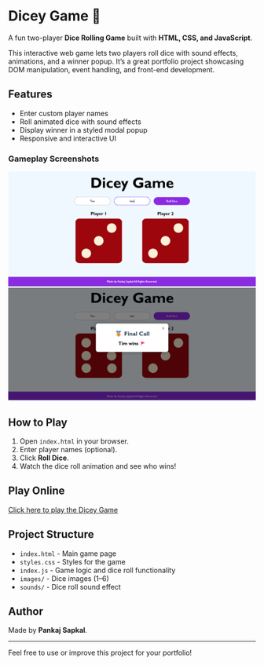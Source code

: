 # Dicey Game 🎲

A fun two-player **Dice Rolling Game** built with **HTML, CSS, and JavaScript**.

This interactive web game lets two players roll dice with sound effects, animations, and a winner popup. 
It’s a great portfolio project showcasing DOM manipulation, event handling, and front-end development.

## Features
- Enter custom player names
- Roll animated dice with sound effects
- Display winner in a styled modal popup
- Responsive and interactive UI

### Gameplay Screenshots
![Preview 1](screenshots/preview1.png)  
![Preview 2](screenshots/preview2.png)

## How to Play
1. Open `index.html` in your browser.
2. Enter player names (optional).
3. Click **Roll Dice**.
4. Watch the dice roll animation and see who wins!


## Play Online
[Click here to play the Dicey Game](https://your-username.github.io/Dicey-Game/)  

## Project Structure
- `index.html` - Main game page
- `styles.css` - Styles for the game
- `index.js` - Game logic and dice roll functionality
- `images/` - Dice images (1–6)
- `sounds/` - Dice roll sound effect

## Author
Made by **Pankaj Sapkal**.

---
Feel free to use or improve this project for your portfolio!
